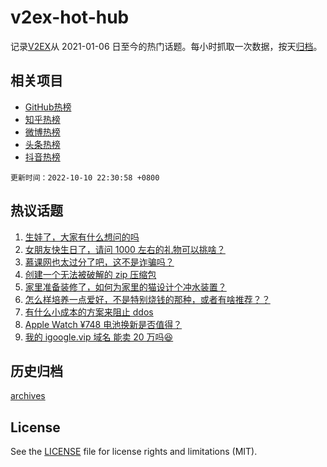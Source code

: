 # v2ex-hot-hub

 记录[V2EX](https://www.v2ex.com/)从 2021-01-06 日至今的热门话题。每小时抓取一次数据，按天[归档](archives)。
 
 ## 相关项目

- [GitHub热榜](https://github.com/snaildev/github-hot-hub)
- [知乎热榜](https://github.com/snaildev/zhihu-hot-hub)
- [微博热榜](https://github.com/snaildev/weibo-hot-hub)
- [头条热榜](https://github.com/snaildev/toutiao-hot-hub)
- [抖音热榜](https://github.com/snaildev/douyin-hot-hub)


 `更新时间：2022-10-10 22:30:58 +0800`

## 热议话题

1. [生娃了，大家有什么想问的吗](https://www.v2ex.com/t/885675)
1. [女朋友快生日了，请问 1000 左右的礼物可以挑啥？](https://www.v2ex.com/t/885668)
1. [慕课网也太过分了吧，这不是诈骗吗？](https://www.v2ex.com/t/885693)
1. [创建一个无法被破解的 zip 压缩包](https://www.v2ex.com/t/885696)
1. [家里准备装修了，如何为家里的猫设计个冲水装置？](https://www.v2ex.com/t/885721)
1. [怎么样培养一点爱好，不是特别烧钱的那种，或者有啥推荐？？](https://www.v2ex.com/t/885868)
1. [有什么小成本的方案来阻止 ddos](https://www.v2ex.com/t/885640)
1. [Apple Watch ¥748 电池换新是否值得？](https://www.v2ex.com/t/885688)
1. [我的 igoogle.vip 域名 能卖 20 万吗😆](https://www.v2ex.com/t/885832)

## 历史归档

[archives](archives)

## License

See the [LICENSE](LICENSE) file for license rights and limitations (MIT).
